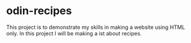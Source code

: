 # odin-recipes

This project is to demonstrate my skills in making a website using HTML only.
In this project I will be making a ist about recipes.